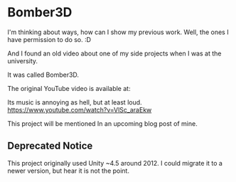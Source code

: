 # Bomber3D

I'm thinking about ways, how can I show my previous work. Well, the ones I have permission to do so. :D

And I found an old video about one of my side projects when I was at the university.

It was called Bomber3D.

The original YouTube video is available at:

Its music is annoying as hell, but at least loud.
https://www.youtube.com/watch?v=VlSc_araEkw

This project will be mentioned In an upcoming blog post of mine.

## Deprecated Notice

This project originally used Unity ~4.5 around 2012. I could migrate it to a newer version, but hear it is not the point.
